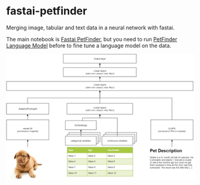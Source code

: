 # fastai-petfinder
Merging image, tabular and text data in a neural network with fastai.

The main notebook is [Fastai PetFinder](https://github.com/EtienneT/fastai-petfinder/blob/master/Fastai%20PetFinder.ipynb), but you need to run [PetFinder Language Model](https://github.com/EtienneT/fastai-petfinder/blob/master/PetFinder%20Language%20Model.ipynb) before to fine tune a language model on the data.

![Diagram](Diagram.jpg)
